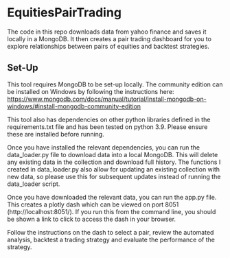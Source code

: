 # EquitiesPairTrading
The code in this repo downloads data from yahoo finance and saves it locally in a MongoDB.
It then creates a pair trading dashboard for you to explore relationships between pairs of equities and backtest strategies.



## Set-Up

This tool requires MongoDB to be set-up locally.
The community edition can be installed on Windows by following the instructions here: https://www.mongodb.com/docs/manual/tutorial/install-mongodb-on-windows/#install-mongodb-community-edition

This tool also has dependencies on other python libraries defined in the requirements.txt file and has been tested on python 3.9. Please ensure these are installed before running.

Once you have installed the relevant dependencies, you can run the data_loader.py file to download data into a local MongoDB.
This will delete any existing data in the collection and download full history.
The functions I created in data_loader.py also allow for updating an existing collection with new data, so please use this for subsequent updates instead of running the data_loader script.

Once you have downloaded the relevant data, you can run the app.py file.
This creates a plotly dash which can be viewed on port 8051 (http://localhost:8051/).
If you run this from the command line, you should be shown a link to click to access the dash in your browser.

Follow the instructions on the dash to select a pair, review the automated analysis, backtest a trading strategy and evaluate the performance of the strategy.
